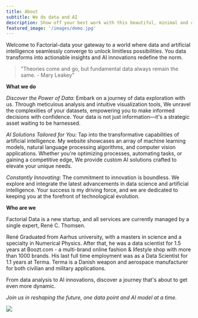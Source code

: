 ```yaml
---
title: About
subtitle: We do data and AI
description: Show off your best work with this beautiful, minimal and customizable portfolio theme.
featured_image: '/images/demo.jpg'
---
```


Welcome to Factorial-data your gateway to a world where data and artificial intelligence seamlessly converge to unlock limitless possibilities. You data transforms into actionable insights and AI innovations redefine the norm.

> "Theories come and go, but fundamental data always remain the same. - Mary Leakey"

**What we do** 


*Discover the Power of Data:*
Embark on a journey of data exploration with us. Through meticulous analysis and intuitive visualization tools, We unravel the complexities of your datasets, empowering you to make informed decisions with confidence. Your data is not just information—it's a strategic asset waiting to be harnessed.

*AI Solutions Tailored for You:*
Tap into the transformative capabilities of artificial intelligence. My website showcases an array of machine learning models, natural language processing algorithms, and computer vision applications. Whether you're optimizing processes, automating tasks, or gaining a competitive edge, We provide custom AI solutions crafted to elevate your unique needs.

*Constantly Innovating:*
The commitment to innovation is boundless. We explore and integrate the latest advancements in data science and artificial intelligence. Your success is my driving force, and we are dedicated to keeping you at the forefront of technological evolution.


**Who are we** 

Factorial Data is a new startup, and all services are currently managed by a single expert, René C. Thomsen. 

René Graduated from Aarhus university, with a masters in science and a specialty in Numerical Physics. After that, he was a data scientist for 1.5 years at Boozt.com - a multi-brand online fashion & lifestyle shop with more than 1000 brands. His last full time employment was as a Data Scientist for 1.1 years at Terma. Terma is a Danish weapon and aerospace manufacturer for both civilian and military applications.

From data analysis to AI innovations, discover a journey that's about to get even more dynamic.

*Join us in reshaping the future, one data point and AI model at a time.*  

![](/images/profile.jpg)
